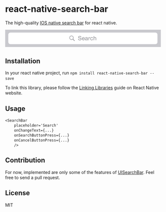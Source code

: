 # react-native-search-bar

The high-quality [IOS native search bar](https://developer.apple.com/library/ios/documentation/UserExperience/Conceptual/UIKitUICatalog/UISearchBar.html) for react native.

<img src="SearchBar.png"/>

## Installation

In your react native project, run `npm install react-native-search-bar --save`

To link this library, please follow the [Linking Libraries](http://facebook.github.io/react-native/docs/linking-libraries.html) guide on React Native website.

## Usage

```JSX
<SearchBar
	placeholder='Search'
	onChangeText={...}
	onSearchButtonPress={...}
	onCancelButtonPress={...}
	/>
```

## Contribution

For now, implemented are only some of the features of [UISearchBar](https://developer.apple.com/library/ios/documentation/UIKit/Reference/UISearchBar_Class/).
Feel free to send a pull request.

## License

MIT
